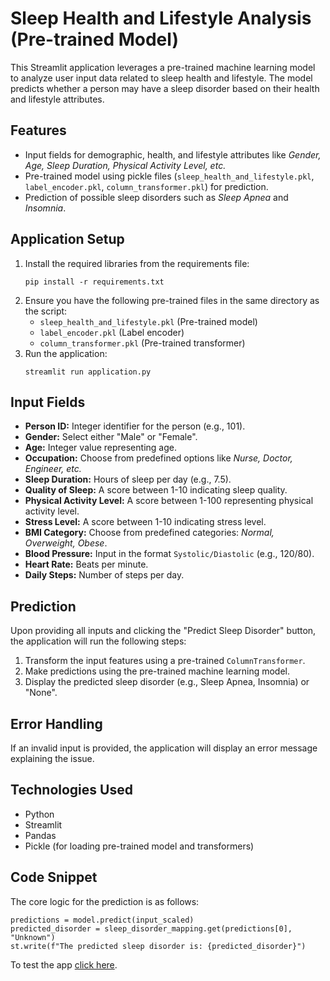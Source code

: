 <!DOCTYPE html>
<html lang="en">
<head>
    <meta charset="UTF-8">
    <meta name="viewport" content="width=device-width, initial-scale=1.0">
    <title>Sleep Health and Lifestyle Analysis (Pre-trained Model) - README</title>
</head>
<body>

<h1>Sleep Health and Lifestyle Analysis (Pre-trained Model)</h1>

<p>This Streamlit application leverages a pre-trained machine learning model to analyze user input data related to sleep health and lifestyle. The model predicts whether a person may have a sleep disorder based on their health and lifestyle attributes.</p>

<h2>Features</h2>
<ul>
    <li>Input fields for demographic, health, and lifestyle attributes like <em>Gender, Age, Sleep Duration, Physical Activity Level, etc.</em></li>
    <li>Pre-trained model using pickle files (<code>sleep_health_and_lifestyle.pkl</code>, <code>label_encoder.pkl</code>, <code>column_transformer.pkl</code>) for prediction.</li>
    <li>Prediction of possible sleep disorders such as <em>Sleep Apnea</em> and <em>Insomnia</em>.</li>
</ul>

<h2>Application Setup</h2>
<ol>
    <li>Install the required libraries from the requirements file:
        <pre><code>pip install -r requirements.txt</code></pre>
    </li>
    <li>Ensure you have the following pre-trained files in the same directory as the script:
        <ul>
            <li><code>sleep_health_and_lifestyle.pkl</code> (Pre-trained model)</li>
            <li><code>label_encoder.pkl</code> (Label encoder)</li>
            <li><code>column_transformer.pkl</code> (Pre-trained transformer)</li>
        </ul>
    </li>
    <li>Run the application:
        <pre><code>streamlit run application.py</code></pre>
    </li>
</ol>

<h2>Input Fields</h2>
<ul>
    <li><strong>Person ID:</strong> Integer identifier for the person (e.g., 101).</li>
    <li><strong>Gender:</strong> Select either "Male" or "Female".</li>
    <li><strong>Age:</strong> Integer value representing age.</li>
    <li><strong>Occupation:</strong> Choose from predefined options like <em>Nurse, Doctor, Engineer, etc.</em></li>
    <li><strong>Sleep Duration:</strong> Hours of sleep per day (e.g., 7.5).</li>
    <li><strong>Quality of Sleep:</strong> A score between 1-10 indicating sleep quality.</li>
    <li><strong>Physical Activity Level:</strong> A score between 1-100 representing physical activity level.</li>
    <li><strong>Stress Level:</strong> A score between 1-10 indicating stress level.</li>
    <li><strong>BMI Category:</strong> Choose from predefined categories: <em>Normal, Overweight, Obese</em>.</li>
    <li><strong>Blood Pressure:</strong> Input in the format <code>Systolic/Diastolic</code> (e.g., 120/80).</li>
    <li><strong>Heart Rate:</strong> Beats per minute.</li>
    <li><strong>Daily Steps:</strong> Number of steps per day.</li>
</ul>

<h2>Prediction</h2>
<p>Upon providing all inputs and clicking the "Predict Sleep Disorder" button, the application will run the following steps:</p>
<ol>
    <li>Transform the input features using a pre-trained <code>ColumnTransformer</code>.</li>
    <li>Make predictions using the pre-trained machine learning model.</li>
    <li>Display the predicted sleep disorder (e.g., Sleep Apnea, Insomnia) or "None".</li>
</ol>

<h2>Error Handling</h2>
<p>If an invalid input is provided, the application will display an error message explaining the issue.</p>

<h2>Technologies Used</h2>
<ul>
    <li>Python</li>
    <li>Streamlit</li>
    <li>Pandas</li>
    <li>Pickle (for loading pre-trained model and transformers)</li>
</ul>

<h2>Code Snippet</h2>
<p>The core logic for the prediction is as follows:</p>
<pre><code>predictions = model.predict(input_scaled)
predicted_disorder = sleep_disorder_mapping.get(predictions[0], "Unknown")
st.write(f"The predicted sleep disorder is: {predicted_disorder}")</code></pre>

<p>To test the app <a href="https://health-prediction-kkgfjcqh8t29reulxnxuvg.streamlit.app/" target="_blank">click here</a>.</p>

</body>
</html>